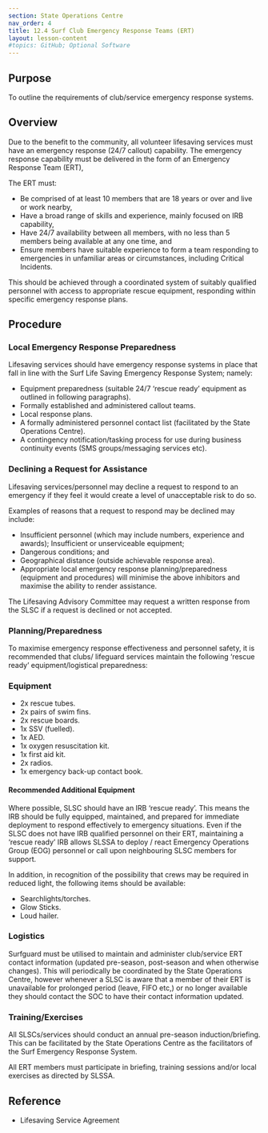 ```yaml
---
section: State Operations Centre
nav_order: 4
title: 12.4 Surf Club Emergency Response Teams (ERT)
layout: lesson-content
#topics: GitHub; Optional Software
---
```



## Purpose

To outline the requirements of club/service emergency response systems.

## Overview

Due to the benefit to the community, all volunteer lifesaving services must have an emergency response (24/7 callout) capability. The emergency response capability must be delivered in the form of an Emergency Response Team (ERT),

The ERT must:

- Be comprised of at least 10 members that are 18 years or over and live or work nearby,
- Have a broad range of skills and experience, mainly focused on IRB capability,
- Have 24/7 availability between all members, with no less than 5 members being available at any one time, and
- Ensure members have suitable experience to form a team responding to emergencies in unfamiliar areas or circumstances, including Critical Incidents.

This should be achieved through a coordinated system of suitably qualified personnel with access to appropriate rescue equipment, responding within specific emergency response plans.

## Procedure

### Local Emergency Response Preparedness

Lifesaving services should have emergency response systems in place that fall in line with the Surf Life Saving Emergency Response System; namely:

- Equipment preparedness (suitable 24/7 ‘rescue ready’ equipment as outlined in following paragraphs).
- Formally established and administered callout teams.
- Local response plans.
- A formally administered personnel contact list (facilitated by the State Operations Centre).
- A contingency notification/tasking process for use during business continuity events (SMS groups/messaging services etc).

### Declining a Request for Assistance

Lifesaving services/personnel may decline a request to respond to an emergency if they feel it would create a level of unacceptable risk to do so.

Examples of reasons that a request to respond may be declined may include:

- Insufficient personnel (which may include numbers, experience and awards); Insufficient or unserviceable equipment;
- Dangerous conditions; and
- Geographical distance (outside achievable response area).
- Appropriate local emergency response planning/preparedness (equipment and procedures) will minimise the above inhibitors and maximise the ability to render assistance.

The Lifesaving Advisory Committee may request a written response from the SLSC if a request is declined or not accepted.

### Planning/Preparedness

To maximise emergency response effectiveness and personnel safety, it is recommended that clubs/ lifeguard services maintain the following ‘rescue ready’ equipment/logistical preparedness:

### Equipment

- 2x rescue tubes.
- 2x pairs of swim fins.
- 2x rescue boards.
- 1x SSV (fuelled).
- 1x AED.
- 1x oxygen resuscitation kit.
- 1x first aid kit.
- 2x radios.
- 1x emergency back-up contact book.

#### Recommended Additional Equipment

Where possible, SLSC should have an IRB ‘rescue ready’. This means the IRB should be fully equipped, maintained, and prepared for immediate deployment to respond effectively to emergency situations. Even if the SLSC does not have IRB qualified personnel on their ERT, maintaining a ‘rescue ready’ IRB allows SLSSA to deploy / react Emergency Operations Group (EOG) personnel or call upon neighbouring SLSC members for support.

In addition, in recognition of the possibility that crews may be required in reduced light, the following items should be available:

- Searchlights/torches.
- Glow Sticks.
- Loud hailer.

### Logistics

Surfguard must be utilised to maintain and administer club/service ERT contact information (updated pre-season, post-season and when otherwise changes). This will periodically be coordinated by the State Operations Centre, however whenever a SLSC is aware that a member of their ERT is unavailable for prolonged period (leave, FIFO etc,) or no longer available they should contact the SOC to have their contact information updated.

### Training/Exercises

All SLSCs/services should conduct an annual pre-season induction/briefing. This can be facilitated by the State Operations Centre as the facilitators of the Surf Emergency Response System.

All ERT members must participate in briefing, training sessions and/or local exercises as directed by SLSSA.

## Reference

- Lifesaving Service Agreement